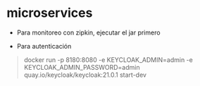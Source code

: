 # microservices
- Para monitoreo con zipkin, ejecutar el jar primero

- Para autenticación
> docker run -p 8180:8080 -e KEYCLOAK_ADMIN=admin -e KEYCLOAK_ADMIN_PASSWORD=admin quay.io/keycloak/keycloak:21.0.1 start-dev